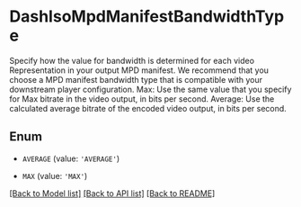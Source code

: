 # DashIsoMpdManifestBandwidthType

Specify how the value for bandwidth is determined for each video Representation in your output MPD manifest. We recommend that you choose a MPD manifest bandwidth type that is compatible with your downstream player configuration. Max: Use the same value that you specify for Max bitrate in the video output, in bits per second. Average: Use the calculated average bitrate of the encoded video output, in bits per second.

## Enum

* `AVERAGE` (value: `'AVERAGE'`)

* `MAX` (value: `'MAX'`)

[[Back to Model list]](../README.md#documentation-for-models) [[Back to API list]](../README.md#documentation-for-api-endpoints) [[Back to README]](../README.md)



